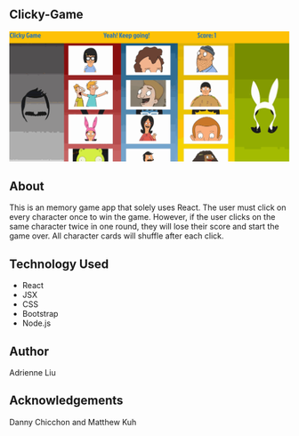 ## Clicky-Game

![Screenshot game](public/assets/clicky-game.gif)

## About
This is an memory game app that solely uses React. The user must click on every character once to win the game. However, if the user clicks on the same character twice in one round, they will lose their score and start the game over. All character cards will shuffle after each click.

## Technology Used
- React
- JSX
- CSS
- Bootstrap
- Node.js

## Author
Adrienne Liu

## Acknowledgements
Danny Chicchon and Matthew Kuh